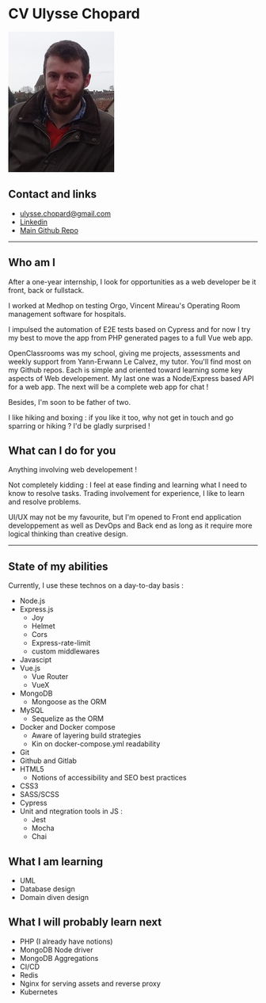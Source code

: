 # CV Ulysse Chopard

![photo](https://github.com/UlysseChopard/ulyssechopard.github.io/blob/6213a9df10b8ca567f052ba008d65f30f37ede1d/ulysse_chartres_mini.jpg "Ulysse Chopard trying to smile")

## Contact and links

* <ulysse.chopard@gmail.com>
* [Linkedin](https//linkedin.com/in/ulysse-chopard)
* [Main Github Repo](https://github.com/UlysseChopard/)

---

## Who am I

After a one-year internship, I look for opportunities as a web developer be it front, back or fullstack.

I worked at Medhop on testing Orgo, Vincent Mireau's Operating Room management software for hospitals.

I impulsed the automation of E2E tests based on Cypress and for now I try my best to move the app from PHP generated pages to a full Vue web app. 

OpenClassrooms was my school, giving me projects, assessments and weekly support from Yann-Erwann Le Calvez, my tutor. You'll find most on my Github repos. Each is simple and oriented toward learning some key aspects of Web developement. My last one was a Node/Express based API for a  web app. The next will be a complete web app for chat !

Besides, I'm soon to be father of two.

I like hiking and boxing : if you like it too, why not get in touch and go sparring or hiking ? I'd be gladly surprised !

## What can I do for you

Anything involving web developement !

Not completely kidding : I feel at ease finding and learning what I need to know to resolve tasks. Trading involvement for experience, I like to learn and resolve problems.

UI/UX may not be my favourite, but I'm opened to Front end application developpement as well as DevOps and Back end as long as it require more logical thinking than creative design.

---

## State of my abilities

Currently, I use these technos on a day-to-day basis :

* Node.js
* Express.js
  - Joy
  - Helmet
  - Cors
  - Express-rate-limit
  - custom middlewares
* Javascipt
* Vue.js
  - Vue Router
  - VueX
* MongoDB
  - Mongoose as the ORM
* MySQL
  - Sequelize as the ORM
* Docker and Docker compose
  - Aware of layering build strategies
  - Kin on docker-compose.yml readability
* Git
* Github and Gitlab
* HTML5
  - Notions of accessibility and SEO best practices
* CSS3
* SASS/SCSS
* Cypress
* Unit and ntegration tools in JS :
  - Jest
  - Mocha
  - Chai

## What I am learning

* UML
* Database design
* Domain diven design

## What I will probably learn next

* PHP (I already have notions)
* MongoDB Node driver
* MongoDB Aggregations
* CI/CD
* Redis
* Nginx for serving assets and reverse proxy
* Kubernetes
